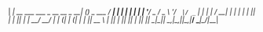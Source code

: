 |  ___| __ ___  ___ _ __ __ _  __| (_)_   _ ___   / ___| | | |_ _|
| |_ | '__/ _ \/ _ \ '__/ _` |/ _` | | | | / __| | |  _| | | || | 
|  _|| | |  __/  __/ | | (_| | (_| | | |_| \__ \ | |_| | |_| || | 
|_|  |_|  \___|\___|_|  \__,_|\__,_|_|\__,_|___/  \____|\___/|___|
